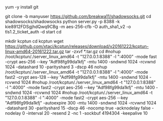 yum -y install git

git clone -b manyuser https://github.com/breakwa11/shadowsocks.git
cd shadowsocks/shadowsocks
python server.py -p 8388 -k kie8912FDSgjhdQwq9CBg -m aes-256-cfb -O auth_sha1_v2 -o tls1.2_ticket_auth -d start
cd

mkdir kcptun
cd kcptun
wget https://github.com/xtaci/kcptun/releases/download/v20161222/kcptun-linux-amd64-20161222.tar.gz
tar -zxvf *.tar.gz
cd
#nohup /root/kcptun/./server_linux_amd64 -t "127.0.0.1:8388" -l ":4000" -mode fast -crypt aes-256 --key "Adf98fg99da1kfj" -mtu 1400 -sndwnd 1024 -rcvwnd 1024 -datashard 10 -parityshard 3 -dscp 46
nohup /root/kcptun/./server_linux_amd64 -t "127.0.0.1:8388" -l ":4000" -mode fast2 -crypt aes-128 --key "Adf98fg99da1kfj" -mtu 1400 -sndwnd 1024 -rcvwnd 1024
#nohup /root/kcptun/./server_linux_amd64 -t "127.0.0.1:8388" -l ":4000" -mode fast2 -crypt aes-256 --key "Adf98fg99da1kfj" -mtu 1400 -sndwnd 1024 -rcvwnd 1024
#nohup /root/kcptun/./server_linux_amd64 -t "127.0.0.1:8388" -l ":4000" -mode fast2 -crypt aes-256 --key "Adf98fg99da1kfj"  -autoexpire 300 -mtu 1400 -sndwnd 1024 -rcvwnd 1024 -datashard 30 -parityshard 15 -dscp 46 -nocomp true -acknodelay false -nodelay 0 -interval 20 -resend 2 -nc 1 -sockbuf 4194304 -keepalive 10


